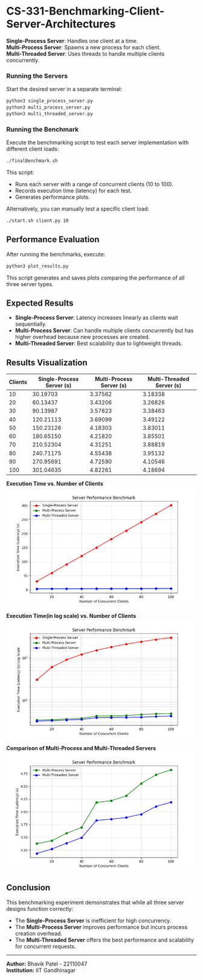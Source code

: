 # CS-331-Benchmarking-Client-Server-Architectures

**Single-Process Server**: Handles one client at a time.\
**Multi-Process Server**: Spawns a new process for each client.\
**Multi-Threaded Server**: Uses threads to handle multiple clients concurrently.

### Running the Servers

Start the desired server in a separate terminal:

```sh
python3 single_process_server.py
python3 multi_process_server.py
python3 multi_threaded_server.py
```

### Running the Benchmark

Execute the benchmarking script to test each server implementation with different client loads:

```sh
./finalBenchmark.sh
```

This script:

- Runs each server with a range of concurrent clients (10 to 100).
- Records execution time (latency) for each test.
- Generates performance plots.

Alternatively, you can manually test a specific client load:

```sh
./start.sh client.py 10
```

## Performance Evaluation

After running the benchmarks, execute:

```sh
python3 plot_results.py
```

This script generates and saves plots comparing the performance of all three server types.

## Expected Results

- **Single-Process Server**: Latency increases linearly as clients wait sequentially.
- **Multi-Process Server**: Can handle multiple clients concurrently but has higher overhead because new processes are created.
- **Multi-Threaded Server**: Best scalability due to lightweight threads.

## Results Visualization

| Clients | Single-Process Server (s) | Multi-Process Server (s) | Multi-Threaded Server (s) |
| ------- | ------------------------- | ------------------------ | ------------------------- |
| 10      | 30.19703                  | 3.37562                  | 3.18338                   |
| 20      | 60.13437                  | 3.43206                  | 3.26826                   |
| 30      | 90.13987                  | 3.57823                  | 3.38463                   |
| 40      | 120.21113                 | 3.69099                  | 3.49122                   |
| 50      | 150.23126                 | 4.18303                  | 3.83011                   |
| 60      | 180.65150                 | 4.21820                  | 3.85501                   |
| 70      | 210.52304                 | 4.31251                  | 3.88819                   |
| 80      | 240.71175                 | 4.55438                  | 3.95132                   |
| 90      | 270.95691                 | 4.72590                  | 4.10546                   |
| 100     | 301.04635                 | 4.82261                  | 4.18694                   |

**Execution Time vs. Number of Clients**
![Execution Time Graph](./Part2/results/benchmark_plot.png)

**Execution Time(in log scale) vs. Number of Clients**
![Execution Time Graph](./Part2/results/benchmark_plot_logScale.png)

**Comparison of Multi-Process and Multi-Threaded Servers**
![Comparison Graph](./Part2/results/benchmark_plot_multi_threaded_vs_multi_process.png)

## Conclusion

This benchmarking experiment demonstrates that while all three server designs function correctly:

- The **Single-Process Server** is inefficient for high concurrency.
- The **Multi-Process Server** improves performance but incurs process creation overhead.
- The **Multi-Threaded Server** offers the best performance and scalability for concurrent requests.

---

**Author:** Bhavik Patel - 22110047  
**Institution:** IIT Gandhinagar
